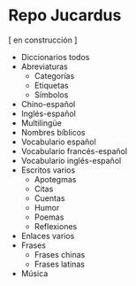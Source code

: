 # Repo Jucardus

[ en construcción ]

* Diccionarios todos
 * Abreviaturas
   * Categorías
   * Etiquetas
   * Símbolos
 * Chino-español
 * Inglés-español
 * Multilingüe
 * Nombres bíblicos
 * Vocabulario español
 * Vocabulario francés-español
 * Vocabulario inglés-español
* Escritos varios
  * Apotegmas
  * Citas
  * Cuentas
  * Humor
  * Poemas
  * Reflexiones
* Enlaces varios
* Frases
  * Frases chinas
  * Frases latinas
* Música
